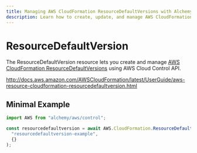 ```yaml
---
title: Managing AWS CloudFormation ResourceDefaultVersions with Alchemy
description: Learn how to create, update, and manage AWS CloudFormation ResourceDefaultVersions using Alchemy Cloud Control.
---
```


# ResourceDefaultVersion

The ResourceDefaultVersion resource lets you create and manage [AWS CloudFormation ResourceDefaultVersions](https://docs.aws.amazon.com/cloudformation/latest/userguide/) using AWS Cloud Control API.

http://docs.aws.amazon.com/AWSCloudFormation/latest/UserGuide/aws-resource-cloudformation-resourcedefaultversion.html

## Minimal Example

```ts
import AWS from "alchemy/aws/control";

const resourcedefaultversion = await AWS.CloudFormation.ResourceDefaultVersion(
  "resourcedefaultversion-example",
  {}
);
```

